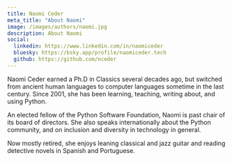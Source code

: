 ```yaml
---
title: Naomi Ceder
meta_title: "About Naomi"
image: /images/authors/naomi.jpg
description: About Naomi
social:
  linkedin: https://www.linkedin.com/in/naomiceder
  bluesky: https://bsky.app/profile/naomiceder.tech
  github: https://github.com/nceder
---
```


Naomi Ceder earned a Ph.D in Classics several decades ago, but switched from
ancient human languages to computer languages sometime in the last century.
Since 2001, she has been learning, teaching, writing about, and using Python.

An elected fellow of the Python Software Foundation, Naomi is past chair of its
board of directors. She also speaks internationally about the Python community,
and on inclusion and diversity in technology in general.

Now mostly retired, she enjoys leaning classical and jazz guitar and reading
detective novels in Spanish and Portuguese.
